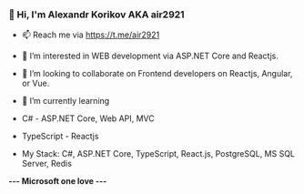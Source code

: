 ### 👋 Hi, I'm Alexandr Korikov AKA air2921
- 📫 Reach me via https://t.me/air2921
- 👀 I’m interested in WEB development via ASP.NET Core and Reactjs.
- 👯 I’m looking to collaborate on Frontend developers on Reactjs, Angular, or Vue.
- 🌱 I’m currently learning 
- C# - ASP.NET Core, Web API, MVC
- TypeScript - Reactjs

- My Stack:
 C#, ASP.NET Core, 
 TypeScript, React.js, 
 PostgreSQL, MS SQL Server, Redis 

**--- Microsoft one love ---**
